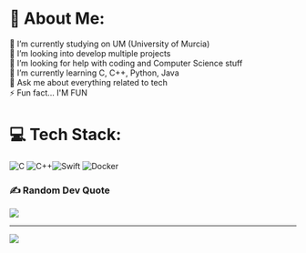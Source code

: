 <!-- # TODO

My readme.md profile will appear here, but you'll have to wait a little longer. -->

# 💫 About Me:
🔭 I’m currently studying on UM (University of Murcia)<br>👯 I’m looking into develop multiple projects<br>🤝 I’m looking for help with coding and Computer Science stuff<br>🌱 I’m currently learning C, C++, Python, Java<br>💬 Ask me about everything related to tech<br>⚡ Fun fact... I'M FUN

# 💻 Tech Stack:
![C](https://img.shields.io/badge/c-%2300599C.svg?style=for-the-badge&logo=c&logoColor=white) ![C++](https://img.shields.io/badge/c++-%2300599C.svg?style=for-the-badge&logo=c%2B%2B&logoColor=white)![Swift](https://img.shields.io/badge/swift-F54A2A?style=for-the-badge&logo=swift&logoColor=white) ![Docker](https://img.shields.io/badge/docker-%230db7ed.svg?style=for-the-badge&logo=docker&logoColor=white) 

### ✍️ Random Dev Quote
![](https://quotes-github-readme.vercel.app/api?type=horizontal&theme=lightttt)

---
[![](https://visitcount.itsvg.in/api?id=itsantoniolpzz&icon=2&color=5)](https://visitcount.itsvg.in)

<!-- Proudly created with GPRM ( https://gprm.itsvg.in ) -->
